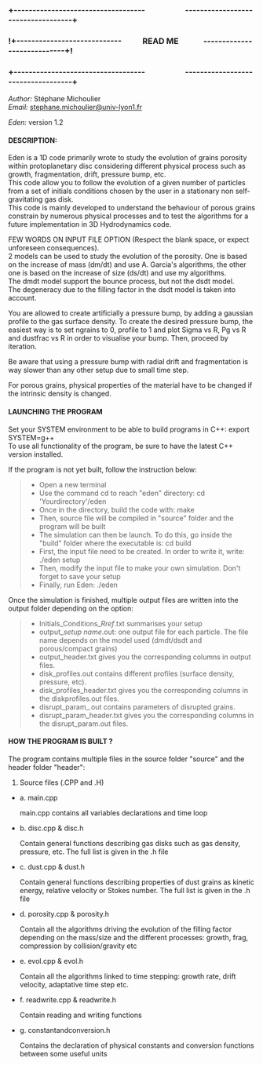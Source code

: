 ### **+-----------------------------------                     -----------------------------------+**  
### **!+----------------------------           **READ ME**             ----------------------------+!**  
### **+-----------------------------------                     -----------------------------------+**  

*Author:* Stéphane Michoulier  
*Email:* <stephane.michoulier@univ-lyon1.fr>

*Eden:* version 1.2

#### **DESCRIPTION**:

Eden is a 1D code primarily wrote to study the evolution of grains porosity within protoplanetary disc considering different physical process such as growth, fragmentation, drift, pressure bump, etc.  
This code allow you to follow the evolution of a given number of particles from a set of initials conditions chosen by the user in a stationary non self-gravitating gas disk.  
This code is mainly developed to understand the behaviour of porous grains constrain by numerous physical processes and to test the algorithms for a future implementation in 3D Hydrodynamics code.  

FEW WORDS ON INPUT FILE OPTION (Respect the blank space, or expect unforeseen consequences).  
2 models can be used to study the evolution of the porosity. 
One is based on the increase of mass (dm/dt) and use A. Garcia's algorithms, the other one is based on the increase of size (ds/dt) and use my algorithms.  
The dmdt model support the bounce process, but not the dsdt model.  
The degeneracy due to the filling factor in the dsdt model is taken into account.  

You are allowed to create artificially a pressure bump, by adding a gaussian profile to the gas surface density. To create the desired pressure bump, the easiest way is to set ngrains to 0, profile to 1 and plot Sigma vs R, Pg vs R and dustfrac vs R in order to visualise your bump. Then, proceed by iteration.

Be aware that using a pressure bump with radial drift and fragmentation is way slower than any other setup due to small time step.

For porous grains, physical properties of the material have to be changed if the intrinsic density is changed.  

#### **LAUNCHING THE PROGRAM**

Set your SYSTEM environment to be able to build programs in C++: export SYSTEM=g++  
To use all functionality of the program, be sure to  have the latest C++ version installed.  

If the program is not yet built, follow the instruction below:
> - Open a new terminal
> - Use the command cd to reach "eden" directory: cd 'Yourdirectory'/eden
> - Once in the directory, build the code with: make
> - Then, source file will be compiled in "source" folder and the program will be built
> - The simulation can then be launch. To do this, go inside the "build" folder where the executable is: cd build
> - First, the input file need to be created. In order to write it, write: ./eden setup
> - Then, modify the input file to make your own simulation. Don't forget to save your setup
> - Finally, run Eden: ./eden  

Once the simulation is finished, multiple output files are written into the output folder depending on the option:
> - Initials_Conditions_*Rref*.txt summarises your setup
> - output_*setup name*.out: one output file for each particle. The file name depends on the model used (dmdt/dsdt and porous/compact grains) 
> - output_header.txt gives you the corresponding columns in output files.
> - disk_profiles.out contains different profiles (surface density, pressure, etc).
> - disk_profiles_header.txt gives you the corresponding columns in the diskprofiles.out files.
> - disrupt_param_<model>.out contains parameters of disrupted grains.
> - disrupt_param_header.txt gives you the corresponding columns in the disrupt_param.out  files.

#### **HOW THE PROGRAM IS BUILT ?**

The program contains multiple files in the source folder "source" and the header folder "header":

1. Source files (.CPP and .H)

- a. main.cpp

	main.cpp contains all variables declarations and time loop

- b. disc.cpp & disc.h
	
	Contain general functions describing gas disks such as gas density, pressure, etc.
    The full list is given in the .h file

- c. dust.cpp & dust.h
	
	Contain general functions describing properties of dust grains as kinetic energy, relative velocity or Stokes number.
    The full list is given in the .h file

- d. porosity.cpp & porosity.h

    Contain all the algorithms driving the evolution of the filling factor depending on the mass/size and the different processes: growth, frag, compression by collision/gravity etc 

- e. evol.cpp & evol.h

    Contain all the algorithms linked to time stepping: growth rate, drift velocity, adaptative time step etc.

- f. readwrite.cpp & readwrite.h
   
	Contain reading and writing functions

- g. constantandconversion.h

	Contains the declaration of physical constants and conversion functions between some useful  units

